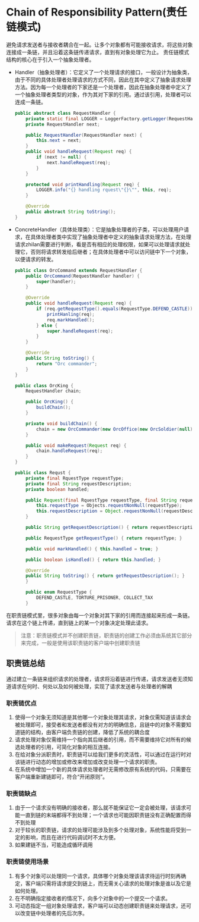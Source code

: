 
# Chain of Responsibility Pattern(责任链模式)

避免请求发送者与接收者耦合在一起。让多个对象都有可能接收请求，将这些对象连接成一条链，并且沿着这条链传递请求，直到有对象处理它为止。
责任链模式结构的核心在于引入一个抽象处理者。

* Handler（抽象处理者）：它定义了一个处理请求的接口，一般设计为抽象类，由于不同的具体处理者处理请求的方式不同，因此在其中定义了抽象请求处理方法。因为每一个处理者的下家还是一个处理者，因此在抽象处理者中定义了一个抽象处理者类型的对象，作为其对下家的引用。通过该引用，处理者可以连成一条链。

    ```java
    public abstract class RequestHandler {
        private static final LOGGER = LoggerFactory.getLogger(RequestHandler.class);
        private RequestHandler next;

        public RequestHandler(RequestHandler next) {
            this.next = next;
        }
        public void handleRequest(Request req) {
            if (next != null) {
                next.handleRequest(req);
            }
        }

        protected void printHandling(Request req) {
            LOGGER.info("{} handling rquest\"{}\"", this, req);
        }

        @Override
        public abstract String toString();
    }
    ```

* ConcreteHandler（具体处理类）：它是抽象处理者的子类，可以处理用户请求，在具体处理者类中实现了抽象处理者中定义的抽象请求处理方法，在处理请求zhiIan需要进行判断，看是否有相应的处理权限，如果可以处理请求就处理它，否则将请求转发给后继者；在具体处理者中可以访问链中下一个对象，以便请求的转发。

    ```java
    public class OrcCommand extends RequestHandler {
        public OrcCommand(RequestHandler handler) {
            super(handler);
        }

        @Override
        public void handleRequest(Request req) {
            if (req.getRequestType().equals(RequestType.DEFEND_CASTLE)) {
                printHanling(req);
                req.markHandled();
            } else {
                super.handleRequest(req);
            }
        }

        @Override
        public String toString() {
            return "Orc commander";
        }
    }
    ```

    ```java
    public class OrcKing {
        RequestHandler chain;

        public OrcKing() {
            buildChain();
        }

        private void buildChain() {
            chain = new OrcCommander(new OrcOffice(new OrcSoldier(null)));
        }

        public void makeRequest(Request req) {
            chain.handleRequest(req);
        }
    }
    ```

    ```java
    public class Requst {
        private final RquestType requestType;
        private final String requestDescription;
        private boolean handled;

        public Request(final RquestType requestType, final String requestDecription) {
            this.requestType = Objects.requestNonNull(requestType);
            this.requestDescription = Object.requestNonNull(requestDescription);
        }

        public String getRequestDescription() { return requestDescription; }

        public RequestType getRequestType() { return requestType; }

        public void markHandled() { this.handled = true; }

        public boolean isHandled() { return this.handled; }

        @Override
        public String toString() { return getRequestDescription(); }
        }

        public enum RequestType {
            DEFEND_CASTLE, TORTURE_PRISONER, COLLECT_TAX
        }
    ```

在职责链模式里，很多对象由每一个对象对其下家的引用而连接起来形成一条链。请求在这个链上传递，直到链上的某一个对象决定处理此请求。
> 注意：职责链模式并不创建职责链，职责链的创建工作必须由系统其它部分来完成，一般是使用该职责链的客户端中创建职责链

## 职责链总结

通过建立一条链来组织请求的处理者，请求将沿着链进行传递，请求发送者无须知道请求在何时、何处以及如何被处理，实现了请求发送者与处理者的解耦

### 职责链优点

1. 使得一个对象无须知道是其他哪一个对象处理其请求，对象仅需知道该请求会被处理即可，接受者和发送者都没有对方的明确信息，且链中的对象不需要知道链的结构，由客户端负责链的创建，降低了系统的耦合度
2. 请求处理对象仅需维持一个指向其后继者的引用，而不需要维持它对所有的候选处理者的引用，可简化对象的相互连接。
3. 在给对象分派职责时，职责链可以给我们更多的灵活性，可以通过在运行时对该链进行动态的增加或修改来增加或改变处理一个请求的职责。
4. 在系统中增加一个新的具体请求处理者时无需修改原有系统的代码，只需要在客户端重新建链即可，符合“开闭原则”。

### 职责链缺点

1. 由于一个请求没有明确的接收者，那么就不能保证它一定会被处理，该请求可能一直到链的末端都得不到处理；一个请求也可能因职责链没有正确配置而得不到处理
2. 对于较长的职责链，请求的处理可能涉及到多个处理对象，系统性能将受到一定的影响，而且在进行代码调试时不太方便。
3. 如果建链不当，可能造成循环调用

### 职责链使用场景

1. 有多个对象可以处理同一个请求，具体哪个对象处理该请求待运行时刻再确定，客户端只需将请求提交到链上，而无需关心请求的处理对象是谁以及它是如何处理。
2. 在不明确指定接收者的情况下，向多个对象中的一个提交一个请求。
3. 可动态指定一组对象处理请求，客户端可以动态创建职责链来处理请求，还可以改变链中处理者的先后次序。
